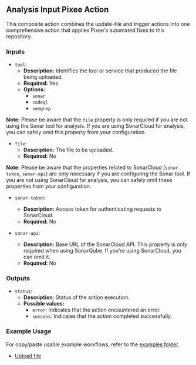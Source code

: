 ## Analysis Input Pixee Action

This composite action combines the update-file and trigger actions into one comprehensive action that applies Pixee's automated fixes to this repository.

### Inputs

- `tool`:
    - **Description:** Identifies the tool or service that produced the file being uploaded.
    - **Required:** Yes
    - **Options:**
        - `sonar`
        - `codeql`
        - `semgrep`

**Note:** Please be aware that the `file` property is only required if you are not using the Sonar tool for analysis. If you are using SonarCloud for analysis, you can safely omit this property from your configuration.

- `file`:
    - **Description:** The file to be uploaded.
    - **Required:** No

**Note:** Please be aware that the properties related to SonarCloud (`sonar-token`, `sonar-api`) are only necessary if you are configuring the Sonar tool. If you are not using SonarCloud for analysis, you can safely omit these properties from your configuration.

- `sonar-token`:
    - **Description:** Access token for authenticating requests to SonarCloud.
    - **Required:** No

- `sonar-api`:
    - **Description:** Base URL of the SonarCloud API. This property is only required when using SonarQube. If you're using SonarCloud, you can omit it.
    - **Required:** No

### Outputs

- `status`:
    - **Description:** Status of the action execution.
    - **Possible values:**
        - `error`: Indicates that the action encountered an error.
        - `success`: Indicates that the action completed successfully.

### Example Usage

For copy/paste usable example workflows, refer to the [examples folder](../examples).

- [Upload file](../examples/upload-file.yml)
